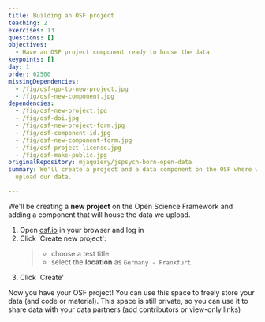 ```yaml
---
title: Building an OSF project
teaching: 2
exercises: 13
questions: []
objectives:
  - Have an OSF project component ready to house the data
keypoints: []
day: 1
order: 62500
missingDependencies:
  - /fig/osf-go-to-new-project.jpg
  - /fig/osf-new-component.jpg
dependencies:
  - /fig/osf-new-project.jpg
  - /fig/osf-doi.jpg
  - /fig/osf-new-project-form.jpg
  - /fig/osf-component-id.jpg
  - /fig/osf-new-component-form.jpg
  - /fig/osf-project-license.jpg
  - /fig/osf-make-public.jpg
originalRepository: mjaquiery/jspsych-born-open-data
summary: We'll create a project and a data component on the OSF where we'll
  upload our data.

---
```

We'll be creating a **new project** on the Open Science Framework and adding a component that will house the data we upload.

1. Open [osf.io](https://osf.io/myprojects/) in your browser and log in
2. Click 'Create new project': 
	> * choose a test title 
	> * select the **location** as `Germany - Frankfurt`.
3. Click 'Create'

Now you have your OSF project! You can use this space to freely store your data (and code or material). This space is still private, so you can use it to share data with your data partners (add contributors or view-only links)



